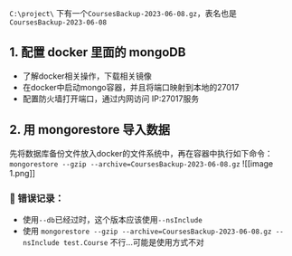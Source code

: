 `C:\project\` 下有一个`CoursesBackup-2023-06-08.gz`，表名也是 `CoursesBackup-2023-06-08`
## 1. 配置 docker 里面的 mongoDB
- 了解docker相关操作，下载相关镜像
- 在docker中启动mongo容器，并且将端口映射到本地的27017
- 配置防火墙打开端口，通过内网访问 IP:27017服务 
## 2. 用 mongorestore 导入数据
先将数据库备份文件放入docker的文件系统中，再在容器中执行如下命令：
`mongorestore --gzip --archive=CoursesBackup-2023-06-08.gz`
![[image 1.png]]



### 📒 错误记录：
- 使用`--db`已经过时，这个版本应该使用`--nsInclude`
- 使用 `mongorestore --gzip --archive=CoursesBackup-2023-06-08.gz --nsInclude test.Course` 不行...可能是使用方式不对